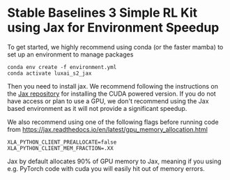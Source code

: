 # Stable Baselines 3 Simple RL Kit using Jax for Environment Speedup

To get started, we highly recommend using conda (or the faster mamba) to set up an environment to manage packages

```
conda env create -f environment.yml
conda activate luxai_s2_jax
```

Then you need to install jax. We recommend following the instructions on the [Jax repository](https://github.com/google/jax#installation) for installing the CUDA powered version. If you do not have access or plan to use a GPU, we don't recommend using the Jax based environment as it will not provide a significant speedup. 

We also recommend using one of the following flags before running code from https://jax.readthedocs.io/en/latest/gpu_memory_allocation.html

```
XLA_PYTHON_CLIENT_PREALLOCATE=false
XLA_PYTHON_CLIENT_MEM_FRACTION=.XX
```

Jax by default allocates 90% of GPU memory to Jax, meaning if you using e.g. PyTorch code with cuda you will easily hit out of memory errors.